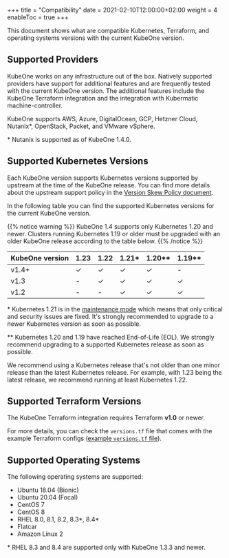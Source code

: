 +++
title = "Compatibility"
date = 2021-02-10T12:00:00+02:00
weight = 4
enableToc = true
+++

This document shows what are compatible Kubernetes, Terraform, and operating
systems versions with the current KubeOne version.

## Supported Providers

KubeOne works on any infrastructure out of the box. Natively supported
providers have support for additional features and are frequently tested with
the current KubeOne version. The additional features include the KubeOne
Terraform integration and the integration with Kubermatic machine-controller.

KubeOne supports AWS, Azure, DigitalOcean, GCP, Hetzner Cloud, Nutanix\*,
OpenStack, Packet, and VMware vSphere.

\* Nutanix is supported as of KubeOne 1.4.0.

## Supported Kubernetes Versions

Each KubeOne version supports Kubernetes versions supported by upstream at the
time of the KubeOne release. You can find more details about the upstream
support policy in the [Version Skew Policy document][upstream-supported-versions].

In the following table you can find the supported Kubernetes versions for the
current KubeOne version.

{{% notice warning %}}
KubeOne 1.4 supports only Kubernetes 1.20 and newer. Clusters running
Kubernetes 1.19 or older must be upgraded with an older KubeOne release
according to the table below.
{{% /notice %}}

| KubeOne version | 1.23  | 1.22  | 1.21\*  | 1.20\*\*  | 1.19\*\* |
| --------------- | ----- | ----- | ------- | --------- | -------- |
| v1.4+           | ✓     | ✓     | ✓       | ✓         | -        |
| v1.3            | -     | ✓     | ✓       | ✓         | ✓        |
| v1.2            | -     | -     | ✓       | ✓         | ✓        |

\* Kubernetes 1.21 is in the [maintenance mode] which means that only critical
and security issues are fixed. It's strongly recommended to upgrade to a newer
Kubernetes version as soon as possible.

\*\* Kubernetes 1.20 and 1.19 have reached End-of-Life (EOL). We strongly
recommend upgrading to a supported Kubernetes release as soon as possible.

We recommend using a Kubernetes release that's not older than one minor release
than the latest Kubernetes release. For example, with 1.23 being the latest
release, we recommend running at least Kubernetes 1.22.

## Supported Terraform Versions

The KubeOne Terraform integration requires Terraform **v1.0** or newer.

For more details, you can check the `versions.tf` file that comes with the
example Terraform configs ([example `versions.tf` file][aws-versions-tf]).

## Supported Operating Systems

The following operating systems are supported:

* Ubuntu 18.04 (Bionic)
* Ubuntu 20.04 (Focal)
* CentOS 7
* CentOS 8
* RHEL 8.0, 8.1, 8.2, 8.3\*, 8.4\*
* Flatcar
* Amazon Linux 2

\* RHEL 8.3 and 8.4 are supported only with KubeOne 1.3.3 and newer.

[upstream-supported-versions]: https://kubernetes.io/docs/setup/release/version-skew-policy/#supported-versions
[kubernetes-issue-93194]: https://github.com/kubernetes/kubernetes/issues/93194
[terraform-configs]: https://github.com/kubermatic/kubeone/tree/master/examples/terraform
[aws-versions-tf]: https://github.com/kubermatic/kubeone/blob/master/examples/terraform/aws/versions.tf
[maintenance mode]: https://kubernetes.io/releases/patch-releases/#support-period
